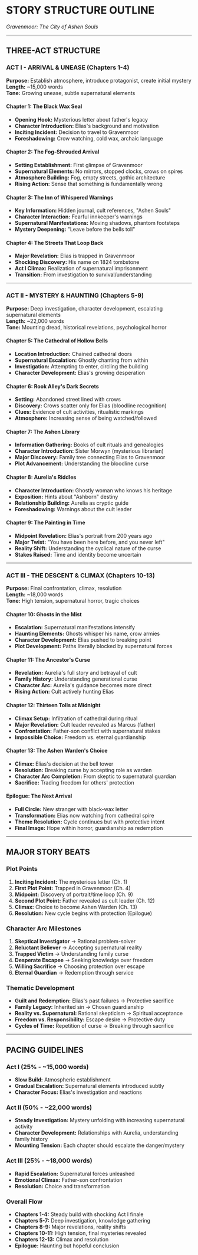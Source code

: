 # STORY STRUCTURE OUTLINE
*Gravenmoor: The City of Ashen Souls*

---

## THREE-ACT STRUCTURE

### ACT I - ARRIVAL & UNEASE (Chapters 1-4)
**Purpose:** Establish atmosphere, introduce protagonist, create initial mystery  
**Length:** ~15,000 words  
**Tone:** Growing unease, subtle supernatural elements  

#### Chapter 1: The Black Wax Seal
- **Opening Hook:** Mysterious letter about father's legacy
- **Character Introduction:** Elias's background and motivation
- **Inciting Incident:** Decision to travel to Gravenmoor
- **Foreshadowing:** Crow watching, cold wax, archaic language

#### Chapter 2: The Fog-Shrouded Arrival
- **Setting Establishment:** First glimpse of Gravenmoor
- **Supernatural Elements:** No mirrors, stopped clocks, crows on spires
- **Atmosphere Building:** Fog, empty streets, gothic architecture
- **Rising Action:** Sense that something is fundamentally wrong

#### Chapter 3: The Inn of Whispered Warnings
- **Key Information:** Hidden journal, cult references, "Ashen Souls"
- **Character Interaction:** Fearful innkeeper's warnings
- **Supernatural Manifestations:** Moving shadows, phantom footsteps
- **Mystery Deepening:** "Leave before the bells toll"

#### Chapter 4: The Streets That Loop Back
- **Major Revelation:** Elias is trapped in Gravenmoor
- **Shocking Discovery:** His name on 1824 tombstone
- **Act I Climax:** Realization of supernatural imprisonment
- **Transition:** From investigation to survival/understanding

---

### ACT II - MYSTERY & HAUNTING (Chapters 5-9)
**Purpose:** Deep investigation, character development, escalating supernatural elements  
**Length:** ~22,000 words  
**Tone:** Mounting dread, historical revelations, psychological horror  

#### Chapter 5: The Cathedral of Hollow Bells
- **Location Introduction:** Chained cathedral doors
- **Supernatural Escalation:** Ghostly chanting from within
- **Investigation:** Attempting to enter, circling the building
- **Character Development:** Elias's growing desperation

#### Chapter 6: Rook Alley's Dark Secrets
- **Setting:** Abandoned street lined with crows
- **Discovery:** Crows scatter only for Elias (bloodline recognition)
- **Clues:** Evidence of cult activities, ritualistic markings
- **Atmosphere:** Increasing sense of being watched/followed

#### Chapter 7: The Ashen Library
- **Information Gathering:** Books of cult rituals and genealogies
- **Character Introduction:** Sister Morwyn (mysterious librarian)
- **Major Discovery:** Family tree connecting Elias to Gravenmoor
- **Plot Advancement:** Understanding the bloodline curse

#### Chapter 8: Aurelia's Riddles
- **Character Introduction:** Ghostly woman who knows his heritage
- **Exposition:** Hints about "Ashborn" destiny
- **Relationship Building:** Aurelia as cryptic guide
- **Foreshadowing:** Warnings about the cult leader

#### Chapter 9: The Painting in Time
- **Midpoint Revelation:** Elias's portrait from 200 years ago
- **Major Twist:** "You have been here before, and you never left"
- **Reality Shift:** Understanding the cyclical nature of the curse
- **Stakes Raised:** Time and identity become uncertain

---

### ACT III - THE DESCENT & CLIMAX (Chapters 10-13)
**Purpose:** Final confrontation, climax, resolution  
**Length:** ~18,000 words  
**Tone:** High tension, supernatural horror, tragic choices  

#### Chapter 10: Ghosts in the Mist
- **Escalation:** Supernatural manifestations intensify
- **Haunting Elements:** Ghosts whisper his name, crow armies
- **Character Development:** Elias pushed to breaking point
- **Plot Development:** Paths literally blocked by supernatural forces

#### Chapter 11: The Ancestor's Curse
- **Revelation:** Aurelia's full story and betrayal of cult
- **Family History:** Understanding generational curse
- **Character Arc:** Aurelia's guidance becomes more direct
- **Rising Action:** Cult actively hunting Elias

#### Chapter 12: Thirteen Tolls at Midnight
- **Climax Setup:** Infiltration of cathedral during ritual
- **Major Revelation:** Cult leader revealed as Marcus (father)
- **Confrontation:** Father-son conflict with supernatural stakes
- **Impossible Choice:** Freedom vs. eternal guardianship

#### Chapter 13: The Ashen Warden's Choice
- **Climax:** Elias's decision at the bell tower
- **Resolution:** Breaking curse by accepting role as warden
- **Character Arc Completion:** From skeptic to supernatural guardian
- **Sacrifice:** Trading freedom for others' protection

#### Epilogue: The Next Arrival
- **Full Circle:** New stranger with black-wax letter
- **Transformation:** Elias now watching from cathedral spire
- **Theme Resolution:** Cycle continues but with protective intent
- **Final Image:** Hope within horror, guardianship as redemption

---

## MAJOR STORY BEATS

### Plot Points
1. **Inciting Incident:** The mysterious letter (Ch. 1)
2. **First Plot Point:** Trapped in Gravenmoor (Ch. 4)
3. **Midpoint:** Discovery of portrait/time loop (Ch. 9)
4. **Second Plot Point:** Father revealed as cult leader (Ch. 12)
5. **Climax:** Choice to become Ashen Warden (Ch. 13)
6. **Resolution:** New cycle begins with protection (Epilogue)

### Character Arc Milestones
1. **Skeptical Investigator** → Rational problem-solver
2. **Reluctant Believer** → Accepting supernatural reality
3. **Trapped Victim** → Understanding family curse
4. **Desperate Escapee** → Seeking knowledge over freedom
5. **Willing Sacrifice** → Choosing protection over escape
6. **Eternal Guardian** → Redemption through service

### Thematic Development
- **Guilt and Redemption:** Elias's past failures → Protective sacrifice
- **Family Legacy:** Inherited sin → Chosen guardianship
- **Reality vs. Supernatural:** Rational skepticism → Spiritual acceptance
- **Freedom vs. Responsibility:** Escape desire → Protective duty
- **Cycles of Time:** Repetition of curse → Breaking through sacrifice

---

## PACING GUIDELINES

### Act I (25% - ~15,000 words)
- **Slow Build:** Atmospheric establishment
- **Gradual Escalation:** Supernatural elements introduced subtly
- **Character Focus:** Elias's investigation and reactions

### Act II (50% - ~22,000 words)
- **Steady Investigation:** Mystery unfolding with increasing supernatural activity
- **Character Development:** Relationships with Aurelia, understanding family history
- **Mounting Tension:** Each chapter should escalate the danger/mystery

### Act III (25% - ~18,000 words)
- **Rapid Escalation:** Supernatural forces unleashed
- **Emotional Climax:** Father-son confrontation
- **Resolution:** Choice and transformation

### Overall Flow
- **Chapters 1-4:** Steady build with shocking Act I finale
- **Chapters 5-7:** Deep investigation, knowledge gathering
- **Chapters 8-9:** Major revelations, reality shifts
- **Chapters 10-11:** High tension, final mysteries revealed
- **Chapters 12-13:** Climax and resolution
- **Epilogue:** Haunting but hopeful conclusion